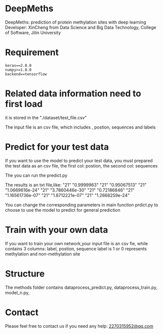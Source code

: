 
DeepMeths
=========
DeepMeths: prediction of protein methylation sites with deep learning
Developer: XinCheng  from  Data Science and Big Data Technology, College of Software, Jilin University 

Requirement
=========
    keras==2.0.0
    numpy>=1.8.0
    backend==tensorflow

Related data information need to first load
=========
it is stored in the "./dataset/test_file.csv" 

The input file is an csv file, which includes , postion, sequences and labels

Predict for your test data
=========
If you want to use the model to predict your test data, you must prepared the test data as an csv file, the first col: postion, the second col: sequences 

The you can run the predict.py 

The results is an txt file,like:
"21"	"0.9999963"
"21"	"0.95067513"
"21"	"1.0669616e-24"
"21"	"3.7860446e-30"
"21"	"0.72186846"
"21"	"1.16561736e-07"
"21"	"1.8712221e-07"
"21"	"1.2668259e-24"

You can change the corresponding parameters in  main function prdict.py to choose to use the model to predict for general 
prediction

Train with your own data
=====
If you want to train your own network,your input file is an csv fie, while contains 3 columns:
label,  postion, sequence
label is 1 or 0 represents methylation and non-methylation site

Structure
==============

The methods folder contains dataprocess_predict.py, dataprocess_train.py, model_n.py, 



Contact
=========
Please feel free to contact us if you need any help: 2270315952@qq.com
